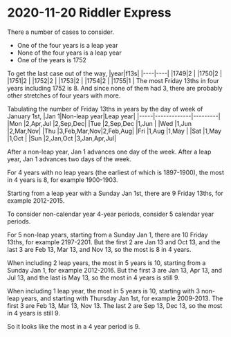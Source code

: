 2020-11-20 Riddler Express
==========================
There a number of cases to consider.
* One of the four years is a leap year
* None of the four years is a leap year
* One of the years is 1752

To get the last case out of the way,
|year|f13s|
|----|----|
|1749|2   |
|1750|2   |
|1751|2   |
|1752|2   |
|1753|2   |
|1754|2   |
|1755|1   |
The most Friday 13ths in four years including 1752 is 8.  And since none of
them had 3, there are probably other stretches of four years with more.

Tabulating the number of Friday 13ths in years by the day of week of January
1st,
|Jan 1|Non-leap year|Leap year|
|-----|-------------|---------|
|Mon  |2,Apr,Jul    |2,Sep,Dec|
|Tue  |2,Sep,Dec    |1,Jun    |
|Wed  |1,Jun        |2,Mar,Nov|
|Thu  |3,Feb,Mar,Nov|2,Feb,Aug|
|Fri  |1,Aug        |1,May    |
|Sat  |1,May        |1,Oct    |
|Sun  |2,Jan,Oct    |3,Jan,Apr,Jul|

After a non-leap year, Jan 1 advances one day of the week.  After
a leap year, Jan 1 advances two days of the week.

For 4 years with no leap years (the earliest of which is 1897-1900),
the most in 4 years is 8, for example 1900-1903.

Starting from a leap year with a Sunday Jan 1st, there are 9 Friday 13ths,
for example 2012-2015.

To consider non-calendar year 4-year periods, consider 5 calendar year
periods.

For 5 non-leap years, starting from a Sunday Jan 1, there are
10 Friday 13ths, for example 2197-2201.  But the first 2 are Jan 13 and Oct 13,
and the last 3 are Feb 13, Mar 13, and Nov 13, so the most is 8 in 4 years.

When including 2 leap years, the most in 5 years is 10, starting from a
Sunday Jan 1, for example 2012-2016.  But the first 3 are Jan 13, Apr 13,
and Jul 13, and the last is May 13, so the most in 4 years is still 9.

When including 1 leap year, the most in 5 years is 10, starting with
3 non-leap years, and starting with Thursday Jan 1st, for example 2009-2013.
The first 3 are Feb 13, Mar 13, Nov 13.  The last 2 are Sep 13, Dec 13,
so the most in 4 years is still 9.

So it looks like the most in a 4 year period is 9.
